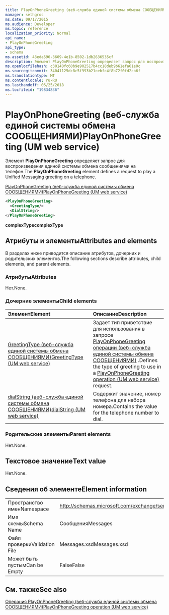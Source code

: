 ```yaml
---
title: PlayOnPhoneGreeting (веб-служба единой системы обмена СООБЩЕНИЯМИ)
manager: sethgros
ms.date: 09/17/2015
ms.audience: Developer
ms.topic: reference
localization_priority: Normal
api_name:
- PlayOnPhoneGreeting
api_type:
- schema
ms.assetid: 43eda596-3609-4e1b-8502-1db2636535cf
description: Элемент PlayOnPhoneGreeting определяет запрос для воспроизведения единой системы обмена сообщениями на телефон.
ms.openlocfilehash: c30140fc60b9e902517b4cc18deb9b61efa61e0c
ms.sourcegitcommit: 34041125dc8c5f993b21cebfc4f8b72f0fd2cb6f
ms.translationtype: MT
ms.contentlocale: ru-RU
ms.lasthandoff: 06/25/2018
ms.locfileid: "19834836"
---
```

# <a name="playonphonegreeting-um-web-service"></a><span data-ttu-id="0fb5d-103">PlayOnPhoneGreeting (веб-служба единой системы обмена СООБЩЕНИЯМИ)</span><span class="sxs-lookup"><span data-stu-id="0fb5d-103">PlayOnPhoneGreeting (UM web service)</span></span>

<span data-ttu-id="0fb5d-104">Элемент **PlayOnPhoneGreeting** определяет запрос для воспроизведения единой системы обмена сообщениями на телефон.</span><span class="sxs-lookup"><span data-stu-id="0fb5d-104">The **PlayOnPhoneGreeting** element defines a request to play a Unified Messaging greeting on a telephone.</span></span> 
  
[<span data-ttu-id="0fb5d-105">PlayOnPhoneGreeting (веб-служба единой системы обмена СООБЩЕНИЯМИ)</span><span class="sxs-lookup"><span data-stu-id="0fb5d-105">PlayOnPhoneGreeting (UM web service)</span></span>](playonphonegreeting-um-web-service.md)
  
```xml
<PlayOnPhoneGreeting>
  <GreetingType/>
  <DialString/>
</PlayOnPhoneGreeting>
```

 <span data-ttu-id="0fb5d-106">**complexType**</span><span class="sxs-lookup"><span data-stu-id="0fb5d-106">**complexType**</span></span>
## <a name="attributes-and-elements"></a><span data-ttu-id="0fb5d-107">Атрибуты и элементы</span><span class="sxs-lookup"><span data-stu-id="0fb5d-107">Attributes and elements</span></span>

<span data-ttu-id="0fb5d-108">В разделах ниже приводится описание атрибутов, дочерних и родительских элементов.</span><span class="sxs-lookup"><span data-stu-id="0fb5d-108">The following sections describe attributes, child elements, and parent elements.</span></span>
  
### <a name="attributes"></a><span data-ttu-id="0fb5d-109">Атрибуты</span><span class="sxs-lookup"><span data-stu-id="0fb5d-109">Attributes</span></span>

<span data-ttu-id="0fb5d-110">Нет.</span><span class="sxs-lookup"><span data-stu-id="0fb5d-110">None.</span></span>
  
### <a name="child-elements"></a><span data-ttu-id="0fb5d-111">Дочерние элементы</span><span class="sxs-lookup"><span data-stu-id="0fb5d-111">Child elements</span></span>

|<span data-ttu-id="0fb5d-112">**Элемент**</span><span class="sxs-lookup"><span data-stu-id="0fb5d-112">**Element**</span></span>|<span data-ttu-id="0fb5d-113">**Описание**</span><span class="sxs-lookup"><span data-stu-id="0fb5d-113">**Description**</span></span>|
|:-----|:-----|
|[<span data-ttu-id="0fb5d-114">GreetingType (веб-служба единой системы обмена СООБЩЕНИЯМИ)</span><span class="sxs-lookup"><span data-stu-id="0fb5d-114">GreetingType (UM web service)</span></span>](greetingtype-um-web-service.md) <br/> |<span data-ttu-id="0fb5d-115">Задает тип приветствие для использования в запросе [PlayOnPhoneGreeting операции (веб-служба единой системы обмена СООБЩЕНИЯМИ)](playonphonegreeting-operation-um-web-service.md) .</span><span class="sxs-lookup"><span data-stu-id="0fb5d-115">Defines the type of greeting to use in a [PlayOnPhoneGreeting operation (UM web service)](playonphonegreeting-operation-um-web-service.md) request.</span></span>  <br/> |
|[<span data-ttu-id="0fb5d-116">dialString (веб-служба единой системы обмена СООБЩЕНИЯМИ)</span><span class="sxs-lookup"><span data-stu-id="0fb5d-116">dialString (UM web service)</span></span>](dialstring-um-web-service.md) <br/> |<span data-ttu-id="0fb5d-117">Содержит значение, номер телефона для набора номера.</span><span class="sxs-lookup"><span data-stu-id="0fb5d-117">Contains the value for the telephone number to dial.</span></span>  <br/> |
   
### <a name="parent-elements"></a><span data-ttu-id="0fb5d-118">Родительские элементы</span><span class="sxs-lookup"><span data-stu-id="0fb5d-118">Parent elements</span></span>

<span data-ttu-id="0fb5d-119">Нет.</span><span class="sxs-lookup"><span data-stu-id="0fb5d-119">None.</span></span>
  
## <a name="text-value"></a><span data-ttu-id="0fb5d-120">Текстовое значение</span><span class="sxs-lookup"><span data-stu-id="0fb5d-120">Text value</span></span>

<span data-ttu-id="0fb5d-121">Нет.</span><span class="sxs-lookup"><span data-stu-id="0fb5d-121">None.</span></span>
  
## <a name="element-information"></a><span data-ttu-id="0fb5d-122">Сведения об элементе</span><span class="sxs-lookup"><span data-stu-id="0fb5d-122">Element information</span></span>

|||
|:-----|:-----|
|<span data-ttu-id="0fb5d-123">Пространство имен</span><span class="sxs-lookup"><span data-stu-id="0fb5d-123">Namespace</span></span>  <br/> |http://schemas.microsoft.com/exchange/services/2006/messages  <br/> |
|<span data-ttu-id="0fb5d-124">Имя схемы</span><span class="sxs-lookup"><span data-stu-id="0fb5d-124">Schema Name</span></span>  <br/> |<span data-ttu-id="0fb5d-125">Сообщения</span><span class="sxs-lookup"><span data-stu-id="0fb5d-125">Messages</span></span>  <br/> |
|<span data-ttu-id="0fb5d-126">Файл проверки</span><span class="sxs-lookup"><span data-stu-id="0fb5d-126">Validation File</span></span>  <br/> |<span data-ttu-id="0fb5d-127">Messages.xsd</span><span class="sxs-lookup"><span data-stu-id="0fb5d-127">Messages.xsd</span></span>  <br/> |
|<span data-ttu-id="0fb5d-128">Может быть пустым</span><span class="sxs-lookup"><span data-stu-id="0fb5d-128">Can be Empty</span></span>  <br/> |<span data-ttu-id="0fb5d-129">False</span><span class="sxs-lookup"><span data-stu-id="0fb5d-129">False</span></span>  <br/> |
   
## <a name="see-also"></a><span data-ttu-id="0fb5d-130">См. также</span><span class="sxs-lookup"><span data-stu-id="0fb5d-130">See also</span></span>



[<span data-ttu-id="0fb5d-131">Операция PlayOnPhoneGreeting (веб-служба единой системы обмена СООБЩЕНИЯМИ)</span><span class="sxs-lookup"><span data-stu-id="0fb5d-131">PlayOnPhoneGreeting operation (UM web service)</span></span>](playonphonegreeting-operation-um-web-service.md)

